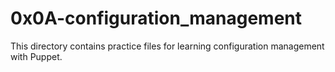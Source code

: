 # 0x0A-configuration_management
This directory contains practice files for learning configuration management with Puppet.